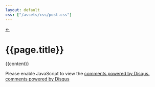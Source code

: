 ```yaml
---
layout: default
css: ["/assets/css/post.css"]
---
```


<div class="left">
  <div class="name">
    <a class="link" href="/">&larr;</a>
  </div>
</div>

<div class="content">
  <h1>{{page.title}}</h1>

  {{content}}

  <div id="disqus_thread"></div>
  <script type="text/javascript">
    var disqus_shortname = 'ttasterisco';

    /* * * DON'T EDIT BELOW THIS LINE * * */
    (function() {
        var dsq = document.createElement('script'); dsq.type = 'text/javascript'; dsq.async = true;
        dsq.src = '//' + disqus_shortname + '.disqus.com/embed.js';
        (document.getElementsByTagName('head')[0] || document.getElementsByTagName('body')[0]).appendChild(dsq);
    })();
  </script>
  <noscript>Please enable JavaScript to view the <a href="http://disqus.com/?ref_noscript">comments powered by Disqus.</a></noscript>
  <a href="http://disqus.com" class="dsq-brlink">comments powered by <span class="logo-disqus">Disqus</span></a>
</div>
